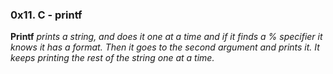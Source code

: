 ### 0x11. C - printf

**Printf** 
*prints a string, and does it one at a time and if it finds a % specifier it knows it has a format.*
*Then it goes to the second argument and prints it.*
*It keeps printing the rest of the string one at a time.*
